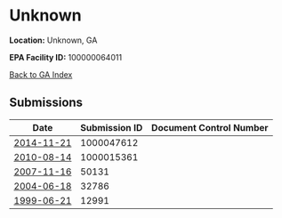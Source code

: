# Unknown

**Location:** Unknown, GA

**EPA Facility ID:** 100000064011

[Back to GA Index](../../index.md)

## Submissions

| Date | Submission ID | Document Control Number |
|------|--------------|-------------------------|
| [2014-11-21](submissions/1000047612.md) | 1000047612 |  |
| [2010-08-14](submissions/1000015361.md) | 1000015361 |  |
| [2007-11-16](submissions/50131.md) | 50131 |  |
| [2004-06-18](submissions/32786.md) | 32786 |  |
| [1999-06-21](submissions/12991.md) | 12991 |  |
